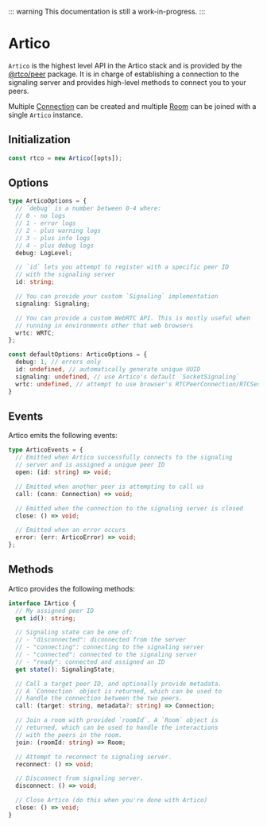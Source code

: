 ::: warning
This documentation is still a work-in-progress.
:::

# Artico

`Artico` is the highest level API in the Artico stack and is provided by the [@rtco/peer](https://www.npmjs.com/package/@rtco/peer) package.
It is in charge of establishing a connection to the signaling server and provides high-level methods to connect you to your peers.

Multiple [Connection](/reference/connection) can be created and multiple [Room](/reference/room) can be joined with a single `Artico` instance.


## Initialization

```ts
const rtco = new Artico([opts]);
```

## Options

```ts
type ArticoOptions = {
  // `debug` is a number between 0-4 where:
  // 0 - no logs
  // 1 - error logs
  // 2 - plus warning logs
  // 3 - plus info logs
  // 4 - plus debug logs
  debug: LogLevel;

  // `id` lets you attempt to register with a specific peer ID
  // with the signaling server
  id: string;

  // You can provide your custom `Signaling` implementation
  signaling: Signaling;

  // You can provide a custom WebRTC API. This is mostly useful when
  // running in environments other that web browsers
  wrtc: WRTC;
};

const defaultOptions: ArticoOptions = {
  debug: 1, // errors only
  id: undefined, // automatically generate unique UUID
  signaling: undefined, // use Artico's default `SocketSignaling`
  wrtc: undefined, // attempt to use browser's RTCPeerConnection/RTCSessionDescription/RTCIceCandidate
}
```


## Events

Artico emits the following events:

```ts
type ArticoEvents = {
  // Emitted when Artico successfully connects to the signaling
  // server and is assigned a unique peer ID
  open: (id: string) => void;

  // Emitted when another peer is attempting to call us
  call: (conn: Connection) => void;

  // Emitted when the connection to the signaling server is closed
  close: () => void;

  // Emitted when an error occurs
  error: (err: ArticoError) => void;
};

```

## Methods

Artico provides the following methods:

```ts
interface IArtico {
  // My assigned peer ID
  get id(): string;

  // Signaling state can be one of:
  // - "disconnected": diconnected from the server
  // - "connecting": connecting to the signaling server
  // - "connected": connected to the signaling server
  // - "ready": connected and assigned an ID
  get state(): SignalingState;

  // Call a target peer ID, and optionally provide metadata.
  // A `Connection` object is returned, which can be used to
  // handle the connection between the two peers.
  call: (target: string, metadata?: string) => Connection;

  // Join a room with provided `roomId`. A `Room` object is
  // returned, which can be used to handle the interactions
  // with the peers in the room.
  join: (roomId: string) => Room;

  // Attempt to reconnect to signaling server.
  reconnect: () => void;

  // Disconnect from signaling server.
  disconnect: () => void;

  // Close Artico (do this when you're done with Artico)
  close: () => void;
}
```


